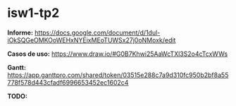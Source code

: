 # isw1-tp2

**Informe:** https://docs.google.com/document/d/1dul-iOkSQGeOMKOoWEHxNYEixMEoTUWSx27j0oNMoxk/edit

**Casos de uso:** https://www.draw.io/#G0B7Khwi25AaWcTXl3S2o4cTcxWWs 

**Gantt:** https://app.ganttpro.com/shared/token/03515e288c7a9d310fc950b2bf8a55778f578d443cfadf6996653452ec1602c4

**TODO:**

